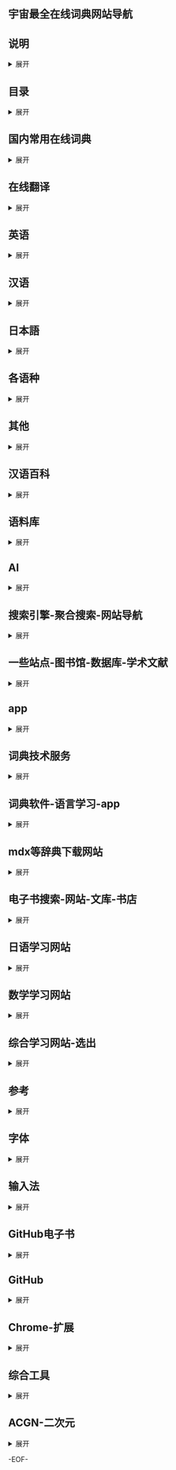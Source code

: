 ## 宇宙最全在线词典网站导航

## 说明
<details>
<summary>展开</summary>

- [原作者](http://mp.weixin.qq.com/s/b5RqP64xBr8Wcgd-Rg1Wfg)
- 试试页面内 Ctrl + F 关键字。为节省篇幅，就不评介各个站点了，可以点击进去查看。一些站点集成了多部乃至多语种词典，尽量注明典型词典
- 各站点内容良莠不齐，有的有对应纸版，且有权威机构背书，有的则是拼凑之作；有的虽然数据是正版授权，但是排版却暴殄天物，请大家批判性地参考
- [Use Google as a Dictionary](https://www.google.com/search?q=define%3Atest)
- 站点情况以google搜索为基准
- 可适当将内含的"聚合搜索"、"网站导航"、"参考"等搭配用 , 直接或间接连上所需网站
- 除了在线词典 , 学习类也含括在内 , 可当成"导航的导航"
- 感谢这些站点为我们提供查询服务，感谢大家的分享、补充

</details>

## 目录
<details>
<summary>展开</summary>

- [国内常用在线词典](#国内常用在线词典)
- [在线翻译](#在线翻译)
- [英语](#英语)
- [常用英语词典](#常用英语词典)
- [母语型英语词典](#母语型英语词典)
- [学习型英语词典](#学习型英语词典)
- [其他英语类词典](#其他英语类)
- [英语写作-课程学习](#英语写作-课程学习)
- [汉语](#汉语)
- [汉语同义词-反义词-近义词-相关词](#同义词)
- [日本語](#日本語)
- [Deutsch](#deutsch)
- [Français](#français)
- [Русский](#Русский)
- [한국어](#한국어)
- [Italiano](#italiano)
- [Español](#español)
- [Português](#português)
- [梵语](#梵语)
- [其他](#其他)
- [汉语百科](#汉语百科)
- [语料库](#语料库)
- [AI](#AI)
- [搜索引擎-聚合搜索-网站导航](#搜索引擎-聚合搜索-网站导航)
- [一些站点-图书馆-数据库-学术文献](#一些站点-图书馆-数据库-学术文献)
- [app](#app)
- [词典技术服务](#词典技术服务)
- [词典软件-语言学习-app](#词典软件-语言学习-app)
- [mdx等辞典下载网站](#mdx等辞典下载网站)
- [电子书搜索-网站-文库-书店](#电子书搜索-网站-文库-书店)
- [日语学习网站](#日语学习网站)
- [数学学习网站](#数学学习网站)
- [综合学习网站-选出](#综合学习网站-选出)
- [参考](#参考)
- [字体](#字体)
- [输入法](#输入法)
- [GitHub电子书](#GitHub电子书)
- [GitHub](#GitHub)
- [Chrome-扩展](#Chrome-扩展)
- [综合工具](#综合工具)
- [ACGN-二次元](#ACGN-二次元)

</details>

## 国内常用在线词典
<details>
<summary>展开</summary>

- [有道词典](http://youdao.com/w/eng/welcome/)
    - [柯林斯英汉双解大词典::译文质量一般](http://cidian.youdao.com/5.0/help/deskdict5beta/features/16.html)
    - [现代汉语规范词典（第 2 版）（仅客户端可用）](http://cidian.youdao.com/)
    - [新汉英大辞典::吴光华汉英词典节版](http://dict.youdao.com/w/汗牛充栋/)
    - [牛津高阶英汉双解词典（第 7 版）（仅客户端可用）](http://cidian.youdao.com/)
    - [新牛津英汉双解大词典（第 2 版）（VIP 特权）](http://cidian.youdao.com/)
    - [韦氏大学英语词典（VIP 特权，数据旧(2003?)）](https://weibo.com/1699451730/FBrj6ddjj)
    - [新世纪日汉双解大词典（仅客户端可用）](http://cidian.youdao.com/)
    - [☞ [2018-04-30] 有道词典收录的牛津、韦氏词典来头如何？ ](https://mp.weixin.qq.com/s/XbyTBwZfG_60Y9jH6Df3FA)
    - [朗文当代高级英语辞典（英英·英汉双解）（第 5 版）（❗已下线）](http://cidian.youdao.com/)
    - [李华驹::21 世纪大英汉词典 2018-09-06 ❗已下线](https://mp.weixin.qq.com/s/60kU_X3GWX4aQp6N09eoiQ)
    - [汉语大词典出版社::现代汉语大词典 ❗已下线](http://dict.youdao.com/w/爱屋及乌/)
- [金山词霸](http://www.iciba.com/welcome)
    - [外研社::柯林斯 COBUILD 高阶英汉双解学习词典（**2011** 年版）](http://cp.iciba.com/collins/)
    - [朗文当代高级英语辞典（英英·英汉双解）（第 6 版）（移动端 VIP 特权）](http://cp.iciba.com/)
    - [牛津高阶英汉双解词典（第 **7** 版）（仅客户端可用，非最新第 9 版）](http://www.iciba.com/welcome)
- [必应词典](http://cn.bing.com/dict/search?q=welcome)
    - [牛津高阶英汉双解词典（第 **8** 版）（权威英汉双解 Advanced E-C 就是）](http://cn.bing.com/dict/search?q=welcome)
- [沪江小D](http://dict.hjenglish.com/)
    - [柯林斯·外研社新世纪英汉大词典::无义项提示词，排版糟糕](https://www.hjdict.com/w/welcome)
    - [外教社·柯林斯汉英大词典::纸版未出](https://www.hjdict.com/w/好)
    - [外教社·现代日汉双解词典](https://dict.hjenglish.com/jp/jc/誼)
    - [当代日汉汉日大辞典::暂 app 可用汉日部分](#)
- [海词词典](http://dict.cn/welcome)
    - [权威付费 app 多](http://cidian.dict.cn/center.html)
- [剑桥高阶英汉双解词典::**唯一**由官方提供的在线版高阶英汉双解词典](https://dictionary.cambridge.org/dictionary/english-chinese-simplified/welcome)
- [Dr.eye 译典通](https://www.dreye.com.cn/dict_new/dict.php?w=test)
- [Yahoo 香港字典](http://hk.dictionary.search.yahoo.com/search?p=Yahoo)
    - [牛津·外研社英汉汉英词典（Oxford Chinese Dictionary）的英汉部分](https://hk.dictionary.search.yahoo.com/search?p=welcome)
- [术语在线©全国科学技术名词审定委员会](http://www.termonline.cn/)
- [知网词典](http://cidian.cnki.net/)
- [CNKI 翻译助手](http://dict.cnki.net/)
- [优词词典](http://www.youdict.com/)
- [维基词典](https://zh.m.wiktionary.org/wiki/)
- [人人词典 - 跟人人影视字幕组一起学英语](https://www.91dict.com/)
- [汉典](http://www.zdic.net/)
- [国学大师](http://www.guoxuedashi.com/)
- [萌典](https://www.moedict.tw/)
- [YouGlish::Use YouTube to improve your English pronunciation](https://youglish.com/)

</details>

## 在线翻译
<details>
<summary>展开</summary>

**注**：输入单个英语词汇，以下站点也可以当在线词典使用。
- [Google Translate](https://translate.google.com/)
- [百度翻译::金山词霸::柯林斯、牛津高阶](http://fanyi.baidu.com/#en/zh/welcome)
- [搜狗翻译](http://fanyi.sogou.com/)
    - [新牛津英汉双解大词典（第 2 版）](https://fanyi.sogou.com/#en/zh-CHS/welcome)
    - [新世纪汉英大词典（第二版）](https://fanyi.sogou.com/?keyword=%E8%B0%A2%E8%B0%A2&transfrom=zh-CHS&transto=en)
- [腾讯翻译君::牛津·外研社英汉汉英词典](http://fanyi.qq.com/)
- [Bing Microsoft Translator](https://www.bing.com/translator)
- [有道翻译](http://fanyi.youdao.com/)
- [Yandex.Translate](https://translate.yandex.com/)
- [AliTranslate](https://tools.alibaba.com/translate/)
- [Translate by Babylon - Free Online Translation](http://translation.babylon-software.com/)
- [爱词霸在线翻译](http://fy.iciba.com/)
- [XYZ翻译网](http://www.xyzdict.com/)

</details>

## 英语
<details>
<summary>展开</summary>

## 常用英语词典
<details>
<summary>展开</summary>

**注**：英语词典分母语型词典和学习型词典，部分站点兼有两种词典，以下分类并不严格。
- [☞ [2017-01-30] 英语学习型词典 vs 母语型词典 ](https://dictionaryphile.github.io/blog/2017/01/30/)
- [☞ [2017-05-08] 我眼中的十二大英英母语型词典 ](https://dictionaryphile.github.io/blog/2017/05/08/)
- [☞ [2017-11-03] 英语学习型词典与武林门派的对应关系 ](https://dictionaryphile.github.io/blog/2017/11/03/)

</details>

### 母语型英语词典
<details>
<summary>展开</summary>

- [付费:OED:Oxford English Dictionary - the definitive record of the English language 牛津英语大词典](http://www.oed.com/)
- [Oxford Dictionaries](https://en.oxforddictionaries.com/)
- [ODE::Oxford Dictionary of English 新牛津英语词典](https://en.oxforddictionaries.com/definition/welcome)
- [NOAD::New Oxford American Dictionary](https://en.oxforddictionaries.com/definition/us/welcome)
- [Merriam-Webster SINCE 1828](https://www.merriam-webster.com/)
- [MWCD::Merriam-Webster’s Collegiate Dictionary 韦氏大学英语词典](https://www.merriam-webster.com/dictionary/welcome)
- [MWALED::Merriam-Webster Advanced Learner’s English Dictionary 韦氏高阶英语词典](http://www.learnersdictionary.com/)
- [Merriam-Webster Visual Dictionary Online](http://visual.merriam-webster.com/)
- [付费:MWU:Merriam-Webster Unabridged Dictionary](http://unabridged.merriam-webster.com/)
- [Wikipedia - The Free Encyclopedia](https://www.wikipedia.org/)
- [Wiktionary - The Free Dictionary](https://www.wiktionary.org/)
- [Dictionary.com](http://www.dictionary.com/)
- [RHUD::Random House Webster’s Unabridged Dictionary](http://www.dictionary.com/browse/welcome)
- [Thesaurus.com](http://www.thesaurus.com/)
- [Collins Dictionaries](https://www.collinsdictionary.com/)
- [CCALD::Collins COBUILD Advanced Learner’s Dictionary](https://www.collinsdictionary.com/dictionary/english/welcome)
- [CED::Collins English Dictionary](https://www.collinsdictionary.com/dictionary/english/welcome)
- [Collins English Thesaurus](https://www.collinsdictionary.com/dictionary/english-thesaurus/welcome)
- [Collins Chinese Dictionary](https://www.collinsdictionary.com/dictionary/english-chinese/welcome)
- [AHD::The American Heritage Dictionary of the English Language](https://www.ahdictionary.com/)
- [YourDictionary](http://www.yourdictionary.com/)
- [AHD5::The American Heritage Dictionary of the English Language](http://americanheritage.yourdictionary.com/)
- [WNWCD5::Webster’s New World College Dictionary 韦氏新世界大学词典](http://websters.yourdictionary.com/)
- [Urban Dictionary](http://www.urbandictionary.com/)
- [TFD::TheFreeDictionary](http://www.thefreedictionary.com/)
- [Random House Kernerman Webster’s College Dictionary](https://www.thefreedictionary.com/welcome)
- [Vocabulary.com](http://www.vocabulary.com/)
- [GDoS::Green's Dictionary of Slang](https://greensdictofslang.com/)
- [付费:WBE/WBD:World Book Encyclopedia / Dictionary](http://worldbookonline.com/)
- [付费:Macquarie Dictionary](https://www.macquariedictionary.com.au/)
- [付费:Encyclopædia Britannica](https://www.britannica.com/)
- [付费:Oxford Reference](http://www.oxfordreference.com/)
- [付费:Oxford Classical Dictionary](http://classics.oxfordre.com/)
- [付费:Credo Reference](http://search.credoreference.com/)
- [付费:Go Grolier](http://go.grolier.com/)
- [付费:Oxford Dictionary of National Biography](http://www.oxforddnb.com/)
- [OneLook Dictionary Search](https://www.onelook.com/)
- [The Online Slang Dictionary](http://onlineslangdictionary.com/)

</details>

### 学习型英语词典
<details>
<summary>展开</summary>

- [Oxford Learner's Dictionaries](http://www.oxfordlearnersdictionaries.com/)
- [OALD::Oxford Advanced Learner’s Dictionary 牛津高阶英语词典](https://www.oxfordlearnersdictionaries.com/definition/english/welcome_1)
- [OAAD::Oxford Advanced American Dictionary](https://www.oxfordlearnersdictionaries.com/us/definition/english/welcome_1)
- [付费::OLDAE::Oxford Learner’s Dictionary of Academic English](http://www.oxfordlearnersdictionaries.com/definition/academic/)
- [付费::Oxford Collocations Dictionary](http://www.oxfordlearnersdictionaries.com/definition/collocations/)
- [付费::PEU::Practical English Usage](http://www.oxfordlearnersdictionaries.com/grammar/practical-english-usage/)
- [付费::Das Oxford Schulwörterbuch](http://www.oxfordlearnersdictionaries.com/translate/schulwoerterbuch/)
- [MWALED::Merriam-Webster Advanced Learner’s English Dictionary 韦氏高阶英语词典](http://www.learnersdictionary.com/)
- [LDOCE6::Longman Dictionary of Contemporary English 朗文当代高级英语辞典](https://www.ldoceonline.com/dictionary/welcome)
- [可试用::Longman Dictionaries Online U.S.A.::LDAE5, LAAD3](http://longmandictionariesusa.com/)
- [可试用::Longman Global::LDOCE6, LCDT](http://global.longmandictionaries.com/)
- [CCALD::Collins COBUILD Advanced Learner’s Dictionary 柯林斯 COBUILD 高阶英语词典](https://www.collinsdictionary.com/dictionary/english/welcome)
- [CALD::Cambridge Advanced Learner’s Dictionary 剑桥高阶英语词典](http://dictionary.cambridge.org/)
- [MED::Macmillan English Dictionary for Advanced Learners 麦克米伦高阶英语词典](http://www.macmillandictionary.com/)
- [Heinle's Newbury House Dictionary of American English](http://nhd.heinle.com/home.aspx)

</details>

## 其他英语类
<details>
<summary>展开</summary>

- [BabelNet](http://babelnet.org/)
- [Historical Thesaurus of English](http://historicalthesaurus.arts.gla.ac.uk/)
- [Chambers 21st Century Dictionary](http://chambers.co.uk/search/?query=welcome&title=21st)
- [Australian National Dictionary](http://australiannationaldictionary.com.au/)
- [Infoplease](https://www.infoplease.com/)
- [Random House Unabridged Dictionary, Copyright © 1997](https://www.infoplease.com/dictionary/welcome)
- [CC-CEDICT](https://www.mdbg.net/chindict/chindict.php)
- [Wordnik](https://www.wordnik.com/)
- [Lingvo Live](https://www.lingvolive.com/)
- [Lingea dictionaries](https://www.dict.com/)
- [Online Etymology Dictionary](http://www.etymonline.com/)
- [Reverso](http://dictionary.reverso.net/)
- [Glosbe](https://glosbe.com/)
- [Linguee](https://www.linguee.com/)
- [Linggle](http://linggle.com/)
- [LEXILOGOS](http://www.lexilogos.com/)
- [bab.la Online dictionary for 28 languages](https://bab.la)
- [WordNet](https://wordnet.princeton.edu/)
- [WordReference](http://www.wordreference.com/definition/)
- [WordReference Random House Learner's Dictionary of American English](http://www.wordreference.com/definition/welcome)
- [Collins Concise English Dictionary](http://www.wordreference.com/definition/welcome)
- [LINE Dict](http://www.linedict.com/)
- [BusinessDictionary](http://www.businessdictionary.com/)
- [A Dictionary of the English Language - Samuel Johnson - 1755](http://johnsonsdictionaryonline.com/)
- [Legal Dictionary | Law.com](https://dictionary.law.com/)
- [Fandom/Wikia/WikiCities](https://www.fandom.com/)
- [Financial Dictionary | Investopedia](https://www.investopedia.com/dictionary/)
- [The OEDILF, our online limerictionary!](https://www.oedilf.com/db/Lim.php)
- [1913 Webster's Online Dictionary](http://www.webster-dictionary.org/)
- [The Century Dictionary](http://www.global-language.com/CENTURY/)
- [Techopedia – IT Dictionary for Computer Terms and Tech Definitions](https://www.techopedia.com/dictionary)
- [FOLDOC - Computing Dictionary](http://foldoc.org/)
- [Hackterms: A crowd-sourced developer dictionary](https://www.hackterms.com/)
- [ozdic.com](http://ozdic.com/)
- [Online Collocation Dictionary](http://www.freecollocation.com/)
- [Power Thesaurus](https://www.powerthesaurus.org/)
- [English picture dictionary](http://www.online-languages.info/english/picture-dictionary.php)
- [Tamilcube.com](http://tamilcube.com/)
- [Rhyming Dictionary](https://rhymer.com/)
- [Answers.com](http://www.answers.com/)
- [Digital Dictionary of Buddhism 電子佛教辭典](http://www.buddhism-dict.net/ddb/)
- [The CMU Pronouncing Dictionary](http://www.speech.cs.cmu.edu/cgi-bin/cmudict)
- [Ludwig·Find the perfect English sentence to express each one of your ideas and write like a pro](https://ludwig.guru/)
- [Correct English](http://www.antimoon.com/ce/)
- [howjsay.com:A Dictionary of English Pronunciation](http://howjsay.com/)
- [inogolo:Pronunciation Guide to the Names of People, Places, and Stuff](https://inogolo.com/)
- [VOA Pronunciation Guide](http://pronounce.voanews.com/browse-all.php)
- [PlayPhrase.me](https://www.playphrase.me/)
- [Visual Dictionary](http://www.ikonet.com/en/visualdictionary/)
- [Visual Dictionary](https://infovisual.info/en)
- [Visual Genome](https://visualgenome.org/)
- [UNTERM - The United Nations Terminology Database](https://unterm.un.org/)
- [EuroTermBank Terminology Search](http://www.eurotermbank.com/)
- [TERMIUM Plus®](http://www.btb.termiumplus.gc.ca/tpv2alpha/alpha-eng.html)
- [Wordcraft Dictionary](http://wordcraft.infopop.cc/)
- http://www.mnemonicdictionary.com/
- [Learn These Words First](http://learnthesewordsfirst.com/)
- [Computer Desktop Encyclopedia: The Computer Language Company](http://www.computerlanguage.com/)
- [online converter of English text to IPA phonetic transcription](https://tophonetics.com/)
- [林語堂《當代漢英詞典》電子版- Lin Yutang's Chinese-English Dictionary](http://humanum.arts.cuhk.edu.hk/Lexis/Lindict/)
- [FORVO](https://forvo.com/)
- [雙語詞彙資料庫](http://terms.naer.edu.tw/)
- [译术网](http://www.all-terms.com/)
- [一本词典](http://onedict.com/)
- [欧路词典在线版](https://dict.eudic.net/)
- [Dr.eye 譯典通](https://yun.dreye.com/dict_new/dict.php)
- [顏氏美語網路辭典](http://www.onlinedict.com/)
- [斧子词典 - 合作伙伴:冰冰字幕组::21世纪大英汉词典、牛津高阶英汉双解词典](https://www.axdict.com/)
- [遠流字典通／線上資料庫](http://wisdom.hchs.kh.edu.tw/YLDict/)
- [欧华词典 - 西班牙语、意大利语、德语、法语、英语在线词典及翻译](http://www.ohdict.com/)
- [Mandarin-English Dictionary & Thesaurus](https://www.yellowbridge.com/chinese/dictionary.php)
- [Chinese Pod](https://chinesepod.com/tools/glossary/entry/brexit)
- [EasyBib](http://www.easybib.com/cite/results?source=website&query=test)
- [Big Huge Thesaurus](https://words.bighugelabs.com/)
- [ShowMeWord.com](http://showmeword.com/)
- [音标反查](http://forum.putclub.com/soundict/)
- [英孚在线翻译](http://center.ef.com.cn/dict/)
- [汉程翻译](http://tran.httpcn.com/)
- [Unihan Database Lookup](http://www.unicode.org/charts/unihan.html)
- [Interglot](http://www.interglot.com/dictionary)
- [句酷](http://www.jukuu.com/)
- [查查在线词典](http://www.ichacha.net/)
- [词都](http://www.dictall.com/)
- [词博词典](http://www.cibo.cn/)
- [词林在线词典](http://www.cilin.org/)
- [中国译典](http://www.tdict.com/)
- [SCIdict 学术词典](http://www.scidict.org/)
- [风の词典](http://dict.fengzx.com/)
- [效率集词典](http://www.xiaolvji.com/cidian)
- [北大法律英文网](http://lawinfochina.com/)
- [万千英语族优秀在线英语词典](http://www.iselong.com/online/Dictionary.htm)
- [英语词汇网](http://www.yywords.com/)
- [词典网](http://www.cidianwang.com/)
- [政府部門常用辭彙](http://www.csb.gov.hk/hkgcsb/glossary/glossary_tc.php)
- https://www.translated.net/en/translation-api
- [Visual Thesaurus](https://www.visualthesaurus.com/)
- [Visuwords](https://visuwords.com/electroscope)
- [Tradukka](http://tradukka.com/)
- [911 查询](https://danci.911cha.com/)
- [医脉通:医药学大词典](http://meddic.medlive.cn/)
- [丁香园生物医药词典](http://dict.biomart.cn/)
- [生物医药大词典](http://dict.bioon.com/)
- [MyDict 迈迪网](https://www.mydict.uk/)
- [爱思英语学习网 24EN 词典](http://dict.24en.com/)
- [速译通词典](http://www.fastdict.net/)
- [英汉、汉英民航词典](http://www.minhangcidian.com/)
- [天文学名词 - lamost](http://www.lamost.org/astrodict/index.php)
- [葡萄酒词典](https://www.decanterchina.com/zh/%E8%91%A1%E8%90%84%E9%85%92%E5%AD%A6%E4%B9%A0/%E8%91%A1%E8%90%84%E9%85%92%E8%AF%8D%E5%85%B8/)
- [小马词典Xiaoma Cidian based on CC-CEDICT](http://www.xiaoma.info/)
- [英汉电子工程辞典](http://archive.eet-china.com/www.eet-china.com/EGLOSSARY/GLOSSARY_QUEST.HTM)
- [郑州大学在线英汉-汉英科技大词典](http://www3.zzu.edu.cn/zzjdict/)
- [Yahoo奇摩字典](https://tw.dictionary.yahoo.com/)
- [朗朗中文 - 全民大词典](http://www.yes-chinese.com/v2010/dict_ce/search.do)
- [在线英语词典(中英、英英、英汉)](https://tools.enfamily.cn/dict.htm)
- [印刷词典](http://www.cgan.net/cidian/)
- http://www.cgan.net/book/books/print/cn-en_dict/indexcidian/vic_body/vic_a7.htm
- [Encycolorpedia](http://encycolorpedia.cn/)
- [Stanford Encyclopedia of Philosophy](https://plato.stanford.edu/)
- [Parts-of-speech.Info](http://parts-of-speech.info/)
- [wordinfo.info](http://wordinfo.info/)
- [CineDico is a multi-lingual lexicon on the theme of cinematographic and audiovisual techniques.](https://www.lecinedico.com/)
- [英文人名翻译词典](http://www.bimuyu.com/name-translator/)
- [财经词典-财经英语-高顿网校](http://cidian.gaodun.com/)
- [Acronym Finder](https://www.acronymfinder.com/)
- [元照英美法詞典 (法律字典)](http://lawyer.get.com.tw/Dic/)
- [化工词典-内容最全面的在线化工词典](http://www.chemyq.com/xz.htm)
- [服装英语词典](http://www.fzengine.com/dict/dictionary.aspx)
- [纺织英语辞典](http://www.texindex.com.cn/dictionary/)
- [大耳朵词典](http://dict.bigear.cn/)
- [词根词缀记忆字典](http://www.dicts.cn/)
- [《钟表插图专业辞典》（The Illustrated Professional Dictionary of Horology）](http://www.fhs.hk/zhs/dictionary.html)
- [碳术语辞典](http://carbon.imr.ac.cn/carbonglossary/index.htm)
- [英汉电子工程辞典](http://archive.eet-china.com/www.eet-china.com/EGLOSSARY/GLOSSARY_QUEST.HTM)
- [Pin Pin Chinese-English Dictionary](http://dictionary.pinpinchinese.com/)
- [sentencedict.com](http://sentencedict.com/)
- [词汇大全](http://dict.youdao.com/map/)
- [pyDict - 英漢、漢英兩用字典](http://mirror.sars.tw/FreeBSD_Chinese_HOWTO/pydict.html)

</details>

### 英语写作-课程学习
<details>
<summary>展开</summary>

- [BBC Learning English](http://www.bbc.co.uk/learningenglish/)
- [Associated Press Stylebook](https://www.apstylebook.com/)
- [Purdue Online Writing Lab (OWL)](https://owl.english.purdue.edu/owl/)
- [grammarly](https://www.grammarly.com/)
- [TED:Ideas worth spreading](https://www.ted.com/)
- [Coursera](https://www.coursera.org/)
- [iversity](https://iversity.org/en/courses)
- [openculture](http://www.openculture.com/freeonlinecourses)
- [futurelearn](https://www.futurelearn.com/courses)
- [OnlineCourses.com](http://www.onlinecourses.com/)
- [Open Yale Courses](https://oyc.yale.edu/)
- [edX](https://www.edx.org/)
- [The Great Courses](https://www.thegreatcourses.com/)
- [ENGLISH NUMBERS](https://english-number.com/)

</details>

</details>

## 汉语
<details>
<summary>展开</summary>

### 官方或权威机构
<details>
<summary>展开</summary>

- [中国大百科全书 第三版 · 网络版](https://poe.zgbk.com/)
- [中国大百科全书数据库](http://h.bkzx.cn/)
- [教育部電子辭典](http://www.spps.tp.edu.tw/dict.htm)
- [教育部重編國語辭典修訂本](http://dict.revised.moe.edu.tw/cbdic/)
- [教育部國語辭典簡編本::包括释义均有真人朗读](http://dict.concised.moe.edu.tw/jbdic/)
- [付费::辞源（第三版）](http://ciyuan.cp.com.cn/)
- [付费::大辞海](http://www.dacihai.com.cn/)
- [付费::辞海](http://gongjushu.cishu.com.cn/)
- [付费::历版《辞海》数据库](http://chlb.cishu.com.cn/)
- [100年汉语新词新语大辞典](http://xcxy.cishu.com.cn/)
- [北师大 - 汉字全息资源应用系统](http://qxk.bnu.edu.cn/gjqxknew/jump/index)
- [新词语研究资源库](http://ling.cuc.edu.cn/newword/)
- [中华语文知识库](http://www.zhonghuayuwen.org/)
- [中華語文知識庫](http://chinese-linguipedia.org/)
- [中華語文大辭典](http://chinese-linguipedia.org/search_inner.html)
- [搜文解字](http://words.sinica.edu.tw/)
- [漢語大字典裡面收錄的 3 千多個常用字](http://words.sinica.edu.tw/sou/sou.html)
- [漢語多功能字庫 Multi-function Chinese Character Database](http://humanum.arts.cuhk.edu.hk/Lexis/lexi-mf/)
- [小學堂](http://xiaoxue.iis.sinica.edu.tw/)
- [Index 引得市](http://www.mebag.com/index/)
- [北大 CCL 现代汉语语义词典:仅对注册的北大校园网用户开放](http://ccl.pku.edu.cn/ccl_sem_dict/)
- [中文大辭典](http://ap6.pccu.edu.tw/Dictionary/)
- [遠流:: 活用中文大辭典](https://lib.ctcn.edu.tw/chtdict/edit.aspx)
- [东方语言学](http://www.eastling.org/)

</details>

### 同义词
<details>
<summary>展开</summary>

- [哈工大社会计算与信息检索研究中心 同义词词林(扩展版)](https://www.ltp-cloud.com/download/)
- [東東同義詞詞典 Chinese Thesaurus](http://www.kwuntung.net/synonym/)
- [同义词库 ABC Thesaurus](http://chinese.abcthesaurus.com/)
- [词林近义词词典](http://www.cilin.org/jyc/)
- [中文近义词工具包 on GitHub](https://github.com/huyingxi/Synonyms)
- [中文詞彙網路| Chinese Wordnet - LOPE @ NTU](http://lope.linguistics.ntu.edu.tw/cwn/)
- [**需单位订阅**::商务印书馆·精品工具书数据库：据意查词](http://www.icidian.com.cn/cpnet/)
- [汉典:相关词语](http://www.zdic.net/z/17/js/597D.htm)
- [新派查询网 - 近义词大全](http://jinyici.xpcha.com/)
- [在线近义词查询](http://jyc.5156edu.com/)
- [**付费**《中国分类主题词表》 Web 版](http://clc.nlc.cn/ztfzfbweb.jsp)
- [**付费** CNKI中国工具书网络出版总库](http://gongjushu.cnki.net/refbook/book.aspx)
- [搜霸近义词大全](http://www.soba8.com/jinyici/)

</details>

### 其他汉语类站点
<details>
<summary>展开</summary>

- [說文解字 ShuoWen.ORG](http://www.shuowen.org/)
- [字海网，叶典网](http://yedict.com/)
- [千篇国学](https://www.qianp.com/)
- [国学网](http://www.guoxue.com/)
- [搜韵网](https://sou-yun.com/)
- [漢語大詞典](https://sou-yun.com/Query.aspx?type=word&id=12331)
- [韻典網](http://ytenx.org/)
- [說文解字綜合檢索 蔣門馬整理](http://www.homeinmists.com/shuowen/)
- [臺灣閩南語常用詞辭典](http://twblg.dict.edu.tw/holodict_new/index.html)
- [异体字字典](http://dict.variants.moe.edu.tw)
- [漢字古今中外讀音查詢 | 语言维基](https://langwiki.org/tools/dict/)
- [古今文字集成](http://ccamc.co/)
- [品诗文网](https://m.pinshiwen.com/)
- [古诗文网](http://www.gushiwen.org/)
- [千千秀字](http://www.qqxiuzi.cn/)
- [TLS - Thesaurus Linguae Sericae 漢學文典](http://tls.uni-hd.de/home_en.lasso)
- [康熙字典網上版](http://www.kangxizidian.com/)
- [中华博物网工具书](http://www.gg-art.com/article/tools.php)
- [快快查字典](http://zidian.yy.com/)
- [百度汉语](http://hanyu.baidu.com/)
- [百度词典](https://dict.baidu.com/)
- [開放詞典](http://kaifangcidian.com/)
- [一把刀实用查询](https://18dao.cn/)
- [中教网  -  网络字典](http://zidian.teachercn.com/)
- [中国汉语言文学网](http://www.hanwenxue.com/chengyu/)
- [新派查询网汉语词典](http://cidian.xpcha.com/)
- [汉文学网](https://www.hwxnet.com/)
- [易笔字](http://www.yibizi.com/)
- [汉辞网 - 汉语大辞典](http://www.hydcd.com/cidian/)
- [家长帮词典](http://cidian.eduu.com/)
- [粤语词典](http://www.yueyv.cn/dacidian/)
- [中国百科网](http://www.chinabaike.com/)
- [字典 TONG](http://zidiantong.com/)
- [汉文 360](http://hanwen360.com/)
- [给力汉语词典](http://www.dacidian.net/)
- [中国汉语字典](http://zi.artx.cn/)
- [IT 学习网在线成语词典](http://chengyu.t086.com/)
- [造句网](http://zaojv.com/)
- [在线《佛学大辞典》查询](http://foxue.supfree.net/)
- [象形字典](http://www.vividict.com/)
- [语音字典(VoiceDic)](http://www.voicedic.com/)
- [无忧无虑中学语文网](http://www.5156edu.com/)
- [在线汉语词典](http://xh.5156edu.com/)
- [书法字典](http://www.shufazidian.com/)
- [吴音小字典](http://wu-chinese.com/minidict/)
- [中华古籍资源库 - 国家图书馆](http://mylib.nlc.cn/web/guest/shanbenjiaojuan)
- [文言文在线词典](http://gw.eywedu.com/)
- [网上字典大全](http://www.zd9999.com/)
- [中国作协会员辞典](http://www.chinawriter.com.cn/hycd/)
- [注音字典](https://bopomofo.com.tw/)
- [快学网字典](http://zidian.kxue.com/)
- [句子迷](https://www.juzimi.com/)
- [小鸡词典 (网络流行语)](https://jikipedia.com/)

</details>

</details>

## 日本語
<details>
<summary>展开</summary>

- [翻訳と辞書 Index](http://www.kotoba.ne.jp/)
- [goo辞書](http://dictionary.goo.ne.jp/)
    - [プログレッシブ英和中辞典 第5版](https://dictionary.goo.ne.jp/en/)
    - [プログレッシブ和英中辞典 第4版](https://dictionary.goo.ne.jp/en/)
    - [『デジタル大辞泉』](https://dictionary.goo.ne.jp/jn/)
    - [『小学館ランダムハウス英和大辞典』（第２版）無料！❗已下线](https://dictionary.goo.ne.jp/ej/)
    - [『デイリーコンサイス中日辞典（第2版）』❗已下线](https://dictionary.goo.ne.jp/cj/)
    - [『デイリーコンサイス日中辞典』❗已下线](https://dictionary.goo.ne.jp/jc/)
- [コトバンク](https://kotobank.jp/langdictionary/)
- [三省堂 Web Dictionary](https://www.sanseido.biz/)
- [研究社 Online Dictionary ](http://kod.kenkyusha.co.jp/service/faq/faq10.jsp)
- [BIGLOBE辞書](https://search.biglobe.ne.jp/dic/)
- [Weblio辞書](https://www.weblio.jp/)
    - [Weblio日中中日辞典](https://cjjc.weblio.jp/)
    - [研究社 新英和中辞典](https://ejje.weblio.jp/cat/dictionary/kenej)
    - [研究社 新和英中辞典](https://ejje.weblio.jp/cat/dictionary/kenje)
    - [Eゲイト英和辞典::外研社英汉多功能词典 2008 版 蓝本](https://ejje.weblio.jp/cat/dictionary/egtej)
    - [類語辞典・シソーラス・対義語](https://thesaurus.weblio.jp/)
    - [Weblio古語辞典](https://kobun.weblio.jp/)
- [斎藤和英大辞典](https://ejje.weblio.jp/cat/dictionary/stwdj)
- [infoseek](http://dictionary.infoseek.ne.jp/)
    - [大辞林 第三版](http://dictionary.infoseek.ne.jp/dictionary/daijirin/)
    - [デジタル大辞泉](http://dictionary.infoseek.ne.jp/dictionary/daijisen/)
    - [プログレッシブ英和中辞典(第４版)](http://dictionary.infoseek.ne.jp/dictionary/pej4/)
    - [プログレッシブ和英中辞典(第３版)](http://dictionary.infoseek.ne.jp/dictionary/pje3/)
    - [世界大百科事典 第２版](http://dictionary.infoseek.ne.jp/dictionary/sekaidaihyakka/)
    - [日本大百科全書(ニッポニカ)](http://dictionary.infoseek.ne.jp/dictionary/nipponica/)
- [JapanKnowledge::日本大百科全書](http://japanknowledge.com/)
    - [『角川古語大辞典』（全5巻）](http://japanknowledge.com/contents/kadokawakogo/index.html)
- [広辞苑無料検索](https://sakura-paris.org/dict/)
- [BitEx中国語学習](https://bitex-cn.com/)
- [Jisho](https://jisho.org/)
- [Longman English–Japanese Dictionary](https://www.ldoceonline.com/dictionary/english-japanese/welcome)
- [エキサイト翻訳](https://www.excite.co.jp/world/)
- [中日辞書 北辞郎](http://www.ctrans.org/)
- [「英辞郎 on the WEB 」](https://eow.alc.co.jp/)
- [研究社 - ルミナス[Luminous]英和・和英辞典](http://www.kenkyusha.co.jp/modules/08_luminous/index.php?content_id=1)
- [漢字辞典](http://kanjitisiki.com/)
- http://www.kanjipedia.jp/
- [English-Japanese Dictionary - 英日/日英/英語辞典 - 天火字典](https://cdict.info/ejdict.php)
- [沪江小D - 日语词典](https://dict.hjenglish.com/jp/)
- [souka 日语在线词典](https://soukaapp.com/dict/)
- [OJAD日语声调词典](http://www.gavo.t.u-tokyo.ac.jp/ojad/)
- [中国語方言のページ](http://gattin.world.coocan.jp/)
- [漢字の写真字典 Photo dictionary of rare Chinese characters](http://gattin.world.coocan.jp/kanji/kaindex.htm)
- [漢字辞典](http://www.kanjijiten.net/)
- [日本語教育用アクセント辞典](http://accent.u-biq.org/nihon.html)
- [DA 日语词典](http://dict.asia/)
- [词林日语词典](http://www.cilin.org/jp/)
- [ChineseWriter](http://www.kodensha.jp/soft/cw/)
- [漢字辞典](http://kanji.jitenon.jp/)
- [漢字と古典の総合サイト、字源 - jigen.net](http://jigen.net/)
- [ピクシブ百科事典](https://dic.pixiv.net/)
- [日本の伝統文化・芸能事典](http://iroha-japan.net/)
- http://dic.nicovideo.jp/
- [辞書辞典無料検索JLogos](http://www.jlogos.com/)
- [和独辞典](https://www.wadoku.de/)
- [Yakuru和露・露和オンライン辞書](https://yakuru.net/)
- [日语词频](http://nlt.tsukuba.lagoinst.info/search/)
- [WWWJDIC日语词典 WWWJDIC: Online Japanese Dictionary Service](http://www.edrdg.org/cgi-bin/wwwjdic/wwwjdic)
- [略字Wiki](https://seesaawiki.jp/ryakuji/)
- [MOJi辞書: 日语实用词典](https://briefo.tech/)
- [かくなび](https://kaku-navi.com/)
- [文字拡大](https://moji.tekkai.com/)
- [読み方は？](https://yomikatawa.com/)
- [OJAD 声调](http://www.gavo.t.u-tokyo.ac.jp/ojad/)
- [四字熟語](http://www.kotoba-library.com/)
- [平明四字熟語辞典](http://yojijyukugo.com/)
- [複合動詞レキシコン](https://db4.ninjal.ac.jp/vvlexicon/)
- [基本動詞ハンドブック　](http://verbhandbook.ninjal.ac.jp/)
- [语源由来辞典](http://gogen-allguide.com/)
- [日本語俗語辞書](http://zokugo-dict.com/)
- [故事ことわざ辞典](http://kotowaza-allguide.com/)
- [日本語表現インフォ](https://hyogen.info/)
- [違いがわかる事典](https://chigai-allguide.com/)
- [連想類語辞典](https://renso-ruigo.com/)
- [当字語典](http://f-makuramoto.com/43-syakaika/yomikaki.html)
- [通信用語の基礎知識](https://www.wdic.org/)
- [漢字データベースプロジェクト](http://kanji-database.sourceforge.net/index.html)
- [ことわざの参考書](http://tantaka.com/kotowaza/)
- [日本語辞典・漢字字典・ことわざ辞典・四字熟語辞典](http://www.nihonjiten.com/)
- [FreshEyePedia](http://wkp.fresheye.com/)
- [Yahoo!辞書 2019-05-31❗已下线](https://dic.yahoo.co.jp/)

</details>

## 各语种
<details>
<summary>展开</summary>

## Deutsch
<details>
<summary>展开</summary>

- [德语助手](https://www.godic.net/)
- [沪江小D - 德语词典](https://dict.hjenglish.com/de/danke)
- [HanDeDict:Das Freie Chinesisch-Deutsche Wörterbuch 汉德词典 / 德汉词典](http://www.handedict.de/)
- [中德桥词典 brucca Wörterbuch](http://www.brucca.info/)
- [bab.la 德语-汉语词典](https://de.bab.la/woerterbuch/deutsch-chinesisch/)
- [Glosbe 中文 德文 字典 在线](https://zh.glosbe.com/zh/de)
- [LEO.org](https://dict.leo.org/)
- [德语-汉语](http://dict.leo.org/chde/)
- [PONS Online Dictionary](https://pons.com/)
- [PONS在线词典 - 中文页面](https://zh.pons.com/)
- [Langenscheidt](https://en.langenscheidt.com/)
- [朗氏在线德语汉语双向词典](https://de.langenscheidt.com/deutsch-chinesisch/)
- [词林德语词典](http://www.cilin.org/de/)
- [欧华词典 - 在线德语汉语翻译词典](http://deyu.ohdict.com/)
- [德语德国词典](http://www.deyudeguo.com/)
- [Wiktionary, das freie Wörterbuch](https://de.wiktionary.org/)
- [Collins German Dictionary](https://www.collinsdictionary.com/dictionary/english-german/welcome)
- [Duden online](https://www.duden.de/woerterbuch)
- [TheFreeDictionary](http://de.thefreedictionary.com/)
- [canoonet](http://www.canoo.net/)
- [openthesaurus.de](https://www.openthesaurus.de/)
- [DWDS: Das Wortauskunftssystem zur deutschen Sprache in Geschichte und Gegenwart](https://www.dwds.de/)
- [dict.cc Deutsch-Englisch-Wörterbuch](https://www.dict.cc/)
- [Deutsches Wörterbuch von Jacob Grimm und Wilhelm Grimm](http://woerterbuchnetz.de/DWB/)
- [Das elektronische Valenzwörterbuch deutscher Verben](http://hypermedia.ids-mannheim.de/evalbu/index.html)
- [http://bastiansick.de/abc/](http://bastiansick.de/abc/)
- [BEOLINGUS - Your Online Dictionary](https://dict.tu-chemnitz.de/)
- [Leipzig Corpora Collection / Deutscher Wortschatz](http://wortschatz.uni-leipzig.de/)
- [Beilstein German to English and English to German Dictionary](http://web.stanford.edu/group/swain/beilstein/index.html)

</details>

## Français
<details>
<summary>展开</summary>

- [Collins French Dictionary](https://www.collinsdictionary.com/dictionary/english-french/welcome_1)
- [法语助手](https://www.frdic.com/)
- [沪江小D - 法语词典](https://dict.hjenglish.com/fr/merci)
- [欧华词典 - 在线法语汉语翻译词典](http://fr.ohdict.com/)
- [LAROUSSE](http://www.larousse.fr/)
- http://www.larousse.fr/dictionnaires/francais/merci/
- [LE DICTIONNAIRE - Dictionnaire français en ligne gratuit](http://www.le-dictionnaire.com/)
- [Le Dictionnaire Visuel (Fr)](http://www.ikonet.com/fr/ledictionnairevisuel/)
- [词林法语词典](http://www.cilin.org/fr/)
- [法语法国词典](http://fayufaguo.com/merci)
- [利氏汉法辞典::介绍](http://www.grandricci.org/)
- [Le Grand Robert de la langue française - Bureau van Dijk](https://gr.bvdep.com/)
- [Le Trésor de la langue française informatisé (TLFi) ](http://atilf.atilf.fr/dendien/scripts/tlfiv4/showps.exe?p=combi.htm;java=no;)
- [CFDICT](https://chine.in/mandarin/dictionnaire/CFDICT/)
- [Le Dictionnaire Visuel](https://infovisual.info/fr)

</details>

## Русский
<details>
<summary>展开</summary>

- [译酷俄语](http://ru.yicool.cn/)
- [大БКРС](https://bkrs.info/)
- [千亿词霸](http://www.qianyix.com/words/)
- [词林俄语词典](http://www.cilin.org/ru/)
- [Словари и энциклопедии на Академике](https://dic.academic.ru/)
- [OpenRussian.org Russian Dictionary](https://en.openrussian.org/)
- [Glosbe Russian Dictionary](https://glosbe.com/en/ru)
- http://wooordhunt.ru/
- http://kak-perevoditsya.ru/

</details>

## Italiano
<details>
<summary>展开</summary>

- [意汉图片词典](http://unasettimana.com/)
- [Collins Italian Dictionary](https://www.collinsdictionary.com/dictionary/english-italian/welcome)
- [Dizionario inglese-italiano - WordReference](http://www.wordreference.com/enit/)
- [博大意汉词典](https://www.yihan.it/)
- [Treccani](http://www.treccani.it/)
- [sapere](http://www.sapere.it/)
- [Verbi Italiani](https://www.italian-verbs.com/verbi-italiani.php)
- [DIPI](http://www.dipionline.it/dizionario/)
- [Internazionale](https://dizionario.internazionale.it/)
- [DOP](http://www.dizionario.rai.it/ricerca.aspx)
- [方格单词](http://fange.org/)
- [zanichelli](https://www.zanichelli.it/dizionari/)
- [欧华词典 - 在线意大利语汉语翻译词典](http://yidaliyu.ohdict.com/)

</details>

## Español
<details>
<summary>展开</summary>

- [Diccionario de la lengua española de la Real Academia Española](http://dle.rae.es/)
- [SpanishDict](http://www.spanishdict.com/)
- [Los Diccionarios del Periódico El Mundo](http://www.elmundo.es/diccionarios/)
- [tuBabel](http://www.tubabel.com/)
- http://www.academia.org.mx/
- [Oxford Spanish Dictionary](https://es.oxforddictionaries.com/translate/english-spanish/welcome)
- [Collins Spanish Dictionary](https://www.collinsdictionary.com/dictionary/english-spanish/welcome)
- [Merriam-Webster SpanishCentral.com](http://www.spanishcentral.com/)
- [Cambridge](https://dictionary.cambridge.org/dictionary/english-spanish/welcome)
- [西语助手](http://www.esdict.cn/)
- [沪江小D - 西语词典](https://dict.hjenglish.com/es/testigo)
- [西漢/漢西對照線上辭典](http://club.ntu.edu.tw/~luisachang/diccionario/)
- [词林西班牙语词典](http://www.cilin.org/es/)
- [欧华词典 - 在线西班牙语汉语翻译词典](http://www.ohdict.com/)
- [西班牙语词典](http://xiyucidian.com/)
- [ChinoSimplificado.com](http://www.iberochino.com/diccionario.php?hanzi=%E4%BA%AE)
- [Diccionario Visual (es)](http://www.ikonet.com/es/diccionariovisual/)
- [Longman Diccionario Conciso (English–Latin American Spanish)](https://www.ldoceonline.com/dictionary/english-spanish/welcome)
- [Lingolex.com](http://www.lingolex.com/)
- [Diccionario chino-español](http://www.chino-china.com/diccionario)
- [Traducciones español - chino gratis en el diccionario en línea PONS](https://es.pons.com/traducci%C3%B3n/espa%C3%B1ol-chino)
- [Diccionario chino - español en línea en AULEX (GPL)](http://aulex.org/zh-es/)
- [Diccionario avanzado chino-español © Lingea](https://www.dict.com/chino-espanol)
- [Diccionario Inglés-Español WordReference.com](http://www.wordreference.com/es/en/translation.asp)
- [Word Magic Software](http://www.wordmagicsoft.com/dictionary/tools/index.php)
- [El Diccionario Visual](https://infovisual.info/es)
- [Traducción y aprendizaje del inglés by Britannica](http://www.nglish.com/spanish/)

</details>

## Português
<details>
<summary>展开</summary>

- [Chinês Português dicionário Online](http://www.chine-culture.com/pt/chin%C3%AAs/dicion%C3%A1rio-chin%C3%AAs.php)
- [Dicionário chinês português](http://www.a-china.info/dicionario)
- [Iao Dicionário 中葡雙向詞典](http://www.iao-dicionario.com/)
- [词林葡萄牙语词典](http://www.cilin.org/pt/)
- [Collins Portuguese Dictionary](https://www.collinsdictionary.com/dictionary/english-portuguese/welcome)
- [葡萄牙语 DLPO](https://www.priberam.pt/DLPO/)
- [Infopédia Dicionário da Língua Portuguesa](https://www.infopedia.pt/)
- [Dicionário infopédia de Chinês|Português](https://www.infopedia.pt/dicionarios/portugues-chines/ano)
- [Glosbe Portuguese Dictionary](https://glosbe.com/en/pt)

</details>

## 한국어
<details>
<summary>展开</summary>

- [韩国国立国语院：标准韓韓释义](http://www.korean.go.kr/)
- [네이버 사전 (NAVER dictionary)](http://dic.naver.com/)
    - [네이버 중국어사전 (NAVER 韩中词典)](http://cndic.naver.com/)
- [沪江小D- 韩语词典](https://dict.hjenglish.com/kr/)
- [Longman English–Korean Dictionary](https://www.ldoceonline.com/dictionary/english-korean/welcome)
- [热典](http://www.hotdic.com/)
- [词林韩语词典](http://www.cilin.org/kr/)
- http://alldic.daum.net/

</details>

## 阿拉伯语
<details>
<summary>展开</summary>

- [Glosbe Arabic Dictionary](https://glosbe.com/en/ar)
- [Cambridge English-Arabic Dictionary](https://dictionary.cambridge.org/dictionary/english-arabic/)
- [Britannica English - Arabic](http://arabic.britannicaenglish.com/)

</details>

## 印地语
<details>
<summary>展开</summary>

- [Collins Hindi Dictionary](https://www.collinsdictionary.com/dictionary/english-hindi)
- [Oxford Hindi Dictionary](https://hi.oxforddictionaries.com/)

</details>

## 梵语
<details>
<summary>展开</summary>

- http://www.manduuka.net/sanskrit/w/dic.cgi
- [梵语辞书文献数据库建设](http://www.fanfoyan.com/project/pkudic.html)
- [华梵网](http://www.sanskrit-input.com/)
- [Monier Williams Online Dictionary - Koeln Sanskrit Lexicon](http://www.sanskrit-lexicon.uni-koeln.de/monier/)
- [梵语辞书](http://www.huafan.org.cn/index.php?m=Page&a=index&id=51)

</details>

## 其他语种
<details>
<summary>展开</summary>

- [EUdict (European dictionary) ](https://eudict.com/)
- [泰语 LONGDO DICT](http://dict.longdo.com/index.php)
- [泰国皇家学术院出的 泰泰词典](http://rirs3.royin.go.th/dictionary.asp)
- [thai-language.com](http://www.thai-language.com/)
- [新编斯汉词典](http://siwaxili.com/)
- [哈萨克语汉语词典](http://www.sozdik.net/)
- [Southeast Asian Languages Library ](http://sealang.net/library/)
- [Hán-Việt-Nhật 漢越日辞典](http://hanvietnhat.vietnam55.com/)
- [波汉-汉波词典 - Słownik Bohan](http://bohan.pl/)
- [English-Ido Dictionary by L.H. Dyer](http://idolinguo.org.uk/eniddyer.htm)
- [世界语学习](http://www.elerno.cn/)
- [蒙漢詞典　Mongolian-Chinese Dictionary and others](http://hkuri.cneas.tohoku.ac.jp/)
- [Encyclo.nl](http://www.encyclo.nl/)
- [Digital Dictionaries of South Asia - The Digital South Asia Library](http://dsal.uchicago.edu/dictionaries/)
- [在线满汉词典](http://www.anakv.com/dict/)
- [维搜维汉在线词典 - izda](http://cn.dict.izda.com/)
- [Uyghur-Chinese-Uyghur Dictionary 维汉词典](http://www.uyghurche.com/)
- [e马来文字典 eKamus](http://www.ekamus.info/)
- [夏威夷语词典](http://wehewehe.org)

</details>

### 拉丁语
<details>
<summary>展开</summary>

- [Latin Word Study Tool](http://www.perseus.tufts.edu/hopper/morph?l=chartis&la=la)
- [Glossa: a Latin dictionary](http://athirdway.com/glossa/)
- [William Whitaker's Words](http://archives.nd.edu/words.html)
- [Legal Latin phrases and maxims](http://www.inrebus.com/legalmaxims_a.php)
- [Latin-English](http://humanum.arts.cuhk.edu.hk/Lexis/Latin/)

</details>

</details>

## 其他
<details>
<summary>展开</summary>

- [公共服务领域外文译写网站](http://www.wwyx.cn/)
- [国家标准全文公开系统](http://www.gb688.cn/bzgk/gb/index)
- [国家数据](http://data.stats.gov.cn/)
- [佛光山電子大藏經](http://etext.fgs.org.tw/index.aspx)

</details>

## 汉语百科
<details>
<summary>展开</summary>

- [FRPS《中国植物志》全文电子版网站](http://frps.eflora.cn/)
- [中国动物志](http://www.zoology.csdb.cn/efauna/index.jsp)
- [A+医学百科](http://www.a-hospital.com/)
- [医学百科](https://www.wiki8.com/)
- [多识植物百科](http://duocet.ibiodiversity.net/)
- [知网百科](https://xuewen.cnki.net/)
- [灰机wiki](https://www.huijiwiki.com/wiki/)
- [伪基百科](https://uncyclopedia.miraheze.org/wiki/)
- [维基百科](https://zh.m.wikipedia.org/wiki/)
- [维基大典](https://zh-classical.m.wikipedia.org/wiki/)
- [百度百科](https://baike.baidu.com/)
- [快懂百科/头条百科/抖音百科/互动百科](https://m.baike.com/)
- [互动百科](http://www.baike.com/)
- [搜狗百科](http://baike.sogou.com/)
- [360 百科](https://baike.so.com/)
- [MBA智库百科](http://wiki.mbalib.com/)
- [萌娘百科](https://zh.moegirl.org/)
- [THBWiki](https://thwiki.cc/)
- [十万个为什么-在线青少年百科全书](https://10why.net/)
- [wikiHow](https://zh.wikihow.com/)
- [香港網絡大典](http://evchk.wikia.com/)
- [买购网](https://m.maigoo.com/)
- [知识贝壳](https://www.zsbeike.com/)
- [药智数据:药材标准数据库查询](https://db.yaozh.com/biaozhun)
- [国家药典委员会](http://www.chp.org.cn/)
- [中国药典](http://www.ouryao.com/forum-283-1)
- [蒲标网:药典](http://db.ouryao.com/)
- [医药网-医药搜索](http://www.pharmnet.com.cn/search/index.cgi)

</details>

## 语料库
<details>
<summary>展开</summary>

- [点通多语言语音语料库](https://archive.md/20121208123647/http://www.dmcbc.com.cn/)
- [宾州大学语料库](https://www.ldc.upenn.edu/)
- [Wikipedia XML 语料库](https://web.archive.org/web/20060512161550/http://www-connex.lip6.fr/~denoyer/wikipediaXML/)
- [Corpus of Contemporary American English](https://www.english-corpora.org/coca/)
- [Corpus of Political Speeches（香港浸信会大学图书馆提供）](https://digital.lib.hkbu.edu.hk/corpus/index.php)
- [LIVAC汉语共时语料库](http://www.livac.org/index.php?lang=tc)
- [兰开斯特大学汉语平衡语料库](https://www.lancaster.ac.uk/fass/projects/corpus/LCMC/default.htm)
- [兰开斯特-洛杉矶汉语口语语料库](https://www.lancaster.ac.uk/fass/projects/corpus/LLSCC/index.htm)
- [政治人物演讲语料库（香港浸信会大学图书馆提供）](https://digital.lib.hkbu.edu.hk/corpus/index.php)
- [台湾华语文语料库](https://coct.naer.edu.tw/)
- [中央研究院汉语平衡语料库](http://asbc.iis.sinica.edu.tw/)
- [国家语委现代汉语语料库](http://corpus.zhonghuayuwen.org/cncindex.aspx)
- [北京大学语料库](http://ccl.pku.edu.cn:8080/ccl_corpus/)
- [语料库语言学在线](https://www.corpus4u.org/)
- [现代日语书面语均衡语料库BCCWJ](https://ccd.ninjal.ac.jp/bccwj/)
- [日语口语词汇语料库CSJ](https://ccd.ninjal.ac.jp/csj/)
- [筑波网络语料库TWC](https://tsukubawebcorpus.jp/)
- [Google Ngram Viewer](https://books.google.com/ngrams)
- [殆知阁](http://www.daizhige.org/)
- [中国哲学书电子化计划](http://ctext.org/)
- [媒体语言语料库（MLC）](http://ling.cuc.edu.cn/RawPub/)
- [汉语语料库](http://www.aihanyu.org/cncorpus/index.aspx)
- [最全中华古诗词数据库 on GitHub](https://github.com/chinese-poetry/chinese-poetry)
- [COCA](https://corpus.byu.edu/coca/)
- [COCA Frequency list::查看 60000 单词词频排名](https://www.wordandphrase.info/frequencyList.asp)
- [Hyper Collocation:dictionary based on arXiv repository](https://hypcol.marutank.net/)
- [British National Corpus (BNC) ](https://corpus.byu.edu/bnc/)
- [Lancaster BNCweb](http://bncweb.lancs.ac.uk/bncwebSignup/user/login.php)
- [The Open American National Corpus (OANC)](http://www.anc.org/)
- [Free ebooks - Project Gutenberg](https://www.gutenberg.org/)
- [OpenSubtitles](https://www.opensubtitles.org/)
- [英華字典資料庫](http://www.mh.sinica.edu.tw/index.aspx)
- [近代史數位資料庫(MHDB, Modern History Databases)](http://mhdb.mh.sinica.edu.tw/)
- [文渊阁四库全书电子版::产品介绍](http://www.sikuquanshu.com/project/main.aspx)
- [付费::CNKI工具书馆](http://gongjushu.cnki.net/refbook/default.aspx)
- [付费::方正阿帕比中国工具书资源全文数据库](http://www.apabi.cn/solution/source/4/)
- [大学数字图书馆国际合作计划（China Academic Digital Associative Library，CADAL）](http://www.cadal.cn/)

</details>

## AI
<details>
<summary>展开</summary>

- [ChatGPT](https://chat.openai.com/auth/login)
- [Bard](https://bard.google.com/)
- [聊天机器人列表](https://zh.m.wikipedia.org/zh-cn/%E8%81%8A%E5%A4%A9%E6%9C%BA%E5%99%A8%E4%BA%BA%E5%88%97%E8%A1%A8)
- [日文口说老师Aoi](https://play.google.com/store/apps/details?id=com.db.lingotv&hl=zh_TW≷=US)

</details>

## 搜索引擎-聚合搜索-网站导航
<details>
<summary>展开</summary>

== 学习类 ==
- [15学习导航](https://www.yao515.com/)
- [1纳米学习](http://www.1nami.com/)
- [科塔学术导航](https://site.sciping.com/)
- [英语学习网站大全](http://www.yywz123.com/)
- [ChinaG.PRO](https://google.gdn/)
- [学吧导航](https://www.xue8nav.com/)
- [木木学习导航](https://www.mumudaohang.com/)

== 综合类 ==
- [24K导航](https://www.24kdh.com/)
- [12K导航网](https://www.12k.net/)
- [极致导航网](https://www.zzdhz.com/)
- [亿万导航](https://www.yiw1.com/)
- [搜奇导航](https://www.souqidaohang.com/)
- [小言导航](https://www.bbddh.com/)
- [爱达杂货铺](https://adzhp.cn/)
- [果汁导航](http://guozhivip.com/)
- [醉长生](https://www.exapmple.com/)
- [iMyShare](https://imyshare.com/)
- [虫部落 快搜](https://search.chongbuluo.com/)
- [文件搜](http://dh.wjsou.com/)
- [资源狗](http://m.ziyuangou.com/)
- [searX](https://searx.bar/)
- [搜狗网址导航](https://123.sogou.com/)
- [hao123导航](https://m.hao123.com/)
- [2345网址导航](http://m.2345.com/)
- [360导航](http://h5.mse.360.cn/newnavi.html#/home)
- [百度网址大全](http://site.ageqin.cn/)
- [世界各国网址大全](http://www.world68.com/)
- [全球名站之家 u8588](https://m.u8588.com/)
- [你好网](http://site.nihaowang.com/)
- [看国外](https://www.kanguowai.com/index.html)
- [悠悠国外网](http://www.yoyone.com/)
- [ACG王国导航](https://www.acgkingdom.com/)
- [鹿次元](https://luacg.com/)

</details>

## 一些站点-图书馆-数据库-学术文献
<details>
<summary>展开</summary>

- [世界数字图书馆](https://www.wdl.org/zh/)
- [中国国家图书馆](http://www.nlc.cn/)
- [CNKI中国知网](https://www.cnki.net/)
- [万方数据](https://www.wanfangdata.com.cn/index.html)
- [维普](https://www.cqvip.com)
- [iData](https://www.cn-ki.net/)
- [Google学术搜索](http://scholar.google.com/)
- [微软学术搜索](https://academic.microsoft.com/home)
- [ScienceDirect](http://www.sciencedirect.com/)
- [全国图书馆参考咨询联盟](http://www.ucdrs.superlib.net/)
- [超星数字图书馆](https://www.chaoxing.com/)
- [龙岩图书馆](http://www.lytsg.com/)
- [读秀](https://www.duxiu.com/)
- [80图书馆](http://www.80lib.com/)
- [蜗牛图书馆](http://wnlib.com/)
- [Omniglot](https://www.omniglot.com/)
- [Separated by a Common Language Observations on British and American English by an American linguist in the UK](https://separatedbyacommonlanguage.blogspot.com/)
- [John Wells’s phonetic blog](http://phonetic-blog.blogspot.com/)
- [Jeremy Butterfield Editorial](https://jeremybutterfield.wordpress.com/)
- [Mike Swan](https://mikeswan.net/)
- [语言文字信息管理司- 中华人民共和国教育部](http://www.moe.edu.cn/s78/A19/)
- [中国社会科学院语言研究所](http://ling.cass.cn/)
- [中国语言文字网](http://www.china-language.gov.cn/)
- [Sentence first:An Irishman's blog about the English language.](https://stancarey.wordpress.com/)
- [Sesquiotica - Words, words, words](https://sesquiotic.wordpress.com/)
- [World Wide Words](http://www.worldwidewords.org/)
- [国家哲学社会科学文献中心](http://www.ncpssd.org/)
- [CJK Dictionary Institute 日中韩辞典数据库](http://www.cjk.org/)
- [曾泰元](http://hugoscorner.blogspot.com/)
- [George Chen](http://georgechen.idv.tw/)
- [duolingo 多邻国](www.duolingo.com)
- [希望的観測 A wishful thinking by UGO2](http://ugo2.dip.jp/)
- [WordReference Forums](http://forum.wordreference.com/)
- [UsingEnglish.com](https://www.usingenglish.com/forum/)
- [italki](https://www.italki.com/questions/english)
- [StackExchange English Language Learners](https://ell.stackexchange.com/)
- [HiNative](https://hinative.com/)
- [EnglishClass101.com](https://www.englishclass101.com/)
- [LinguaTrip](https://linguatrip.com/)
- [linguamarina](https://www.youtube.com/channel/UCAQg09FkoobmLquNNoO4ulg)
- [Marina Mogilko](https://www.youtube.com/channel/UCLJl8-mbCfolWMkh1F1qfjA)
- http://blog.liberty-e.com/blog/

</details>

## app
<details>
<summary>展开</summary>

- [海笛](http://cidian.dict.cn/center.html)
- [CASIO 電子辞書](https://casio.jp/exword/)
- [卡西欧权威辞典](http://www.casio.com.cn/e-edu/books.html)
- [物書堂](https://www.monokakido.jp/)
- [BIGLOBE](http://manabi.biglobe.ne.jp/)
- [Kiwix](https://www.kiwix.org/en/)
- [LogoVista](http://www.logovista.co.jp/)
- [LogoVista電子辞典シリーズ ライセンス価格](http://www.logovista.co.jp/LVERP/information/license/dic.html)
- [Mobile Systems](https://www.mobisystems.com/dictionaries/)
- [WordWeb](https://wordweb.info/)
- [商务印书馆](http://www.cp.com.cn/digital/app.html)
- [MosaLingua](https://www.mosalingua.com/)
- [Pleco](http://www.pleco.com/)
- [文林® 汉语学习软件](https://wenlin.com/)
- [HelloTalk](http://www.hellotalk.com/)
- [日语语法酷](https://m.wandoujia.com/apps/6860621)

</details>

## 词典技术服务
<details>
<summary>展开</summary>

- [IDM](http://www.idmgroup.com/use-cases.htm)
- [PubFactory](http://www.pubfactory.com/pubfactory/case-studies.html)
- [TLex Suite: Dictionary Compilation Software](http://tshwanedje.com/tshwanelex/)
- [eLexico](http://www.elexico.com/)

</details>

## 词典软件-语言学习-app
<details>
<summary>展开</summary>

- [金典 GoldenDict](https://github.com/goldendict/)
- [MDict](http://mdict.cn/) ： Windows、Android、iOS
- [深蓝词典 \(BlueDict\)：mdx](http://ssdlsoft.com/bluedict/)：Android
- [星际译王 StarDict](https://github.com/huzheng001/stardict-3)
- [EBDic：EPWING、mdx、StarDict](http://t.cn/RY14MLP)：Android
- [EB series：EPWING](http://ebstudio.info/) : iOS、Android、macOS、Windows [mdx] 适合日语学习者
- [Dictionary](https://en.wikipedia.org/wiki/Dictionary_(software))：[☞ [2018-05-06] macOS / iOS 内置版权词典名录](https://dictionaryphile.github.io/blog/2017/03/14/)
- [☞ [2017-03-15] Kindle（曾）内置版权词典名录](http://mp.weixin.qq.com/s/Ggve-W0ac1vDFKrRZKmCug)
- [搜狗词典](http://fanyi.sogou.com/)
- [海词词典](http://cidian.dict.cn/center.html)
- [欧路词典](https://www.eudic.net/)：macOS、Windows、Android、iOS
- [有道词典](http://dict.youdao.com/)：Windows、Android、iOS、macOS
- [金山词霸](http://www.iciba.com/)：Windows、Android、iOS
- [必应词典](https://cn.bing.com/dict)：Windows、Android、iOS
- [ABBYY Lingvo](https://www.abbyy.com/lingvo_dictionary/)：Windows、macOS、Android、iOS
- [灵格斯词霸 Lingoes](http://www.lingoes.cn/)
- [Babylon](http://www.babylon-software.com/)：Windows
- [Color Dict](http://www.socialnmobile.com/colordict.html)
- [FireDict:A simple offline dictionary software for Firefox OS](http://tuxor1337.github.io/firedict/)
- [微软小英](http://www.engkoo.com/)
- [漢文博士](http://hanbox.cnblogs.com/)
- [Online Dictionary Helper (with Anki app support)](https://github.com/ninja33/ODH)
- [Medict](https://github.com/terasum/medict)
- [Dict Tango](https://play.google.com/store/apps/details?id=cn.jimex.dict&hl=en&gl=US&auao=none&referrer=utm_source%3Dgoogle%26utm_medium%3Dorganic%26utm_term%3Ddict+tango&pcampaignid=APPU_1_yFeRYaazJNWzmgeF0r-4Dw)
- [平典 Plain Dictionary](https://m.apkpure.com/cn/plain-dictionary/com.knziha/versions?_gl=1*gl1k70*_ga*YW1wLXdnVTI5cVNuZFV4WWNyUmRoZW9uc2FZNXZoV3d2b0dkalhVcWhNYUVIME81UFZHR2VacFdQS2tUeEx5LUM3MF8.)
- [Ahktionary](https://forum.freemdict.com/t/topic/4818)
- [WarblerDict](https://forum.freemdict.com/t/topic/7079)

</details>

## mdx等辞典下载网站
<details>
<summary>展开</summary>

- [FreeMdict](https://freemdict.com/)
    - [FreeMdict File Search](https://search.freemdict.com/)
    - [FreeMdict downloads site](https://downloads.freemdict.com/)
- [掌上百科-PDAWIKI](https://www.pdawiki.com/forum/)
- [Mdict](https://mdict.org/)

</details>

## 电子书搜索-网站-文库-书店
<details>
<summary>展开</summary>

- [鸠摩搜书](https://www.jiumodiary.com/)
- [点点文档](https://www.junengfan.cn/bd)
- [淘链客](https://www.toplinks.cc/s/)
- [Scribd](https://www.scribd.com/)
- [Z-Library](https://z-lib.org/)
    - [Z-Library(Wikipedia备址)](https://en.m.wikipedia.org/wiki/Z-Library)
- [书享家](https://shuxiangjia.cn/)
- [资源帝](http://shu.ziyuandi.cn/)
- [轻小说文库](https://www.wenku8.net/login.php?jumpurl=http%3A%2F%2Fwww.wenku8.net%2Fmodules%2Farticle%2Ftoplist.php%3Fsort%3Dlastupdate)
- [哔哩轻小说](https://w.linovelib.com/)
- [青空文库](https://www.aozora.gr.jp/)
- [维基文库](https://zh.m.wikisource.org/wiki/)
- [Project Gutenberg 古登堡计划](https://www.gutenberg.org/)
- [大百科全书大辞典网](http://www.dbkdcd.com/)
- [BOOK WALKER(台)](https://www.bookwalker.com.tw/)
    - [BOOK WALKER(日)](https://bookwalker.jp/top/)
- [Amazon 亚马逊](https://www.amazon.com/Chinese-Traditional-eBooks/b?ie=UTF8&node=18327575011)
    - [Kindle 中国](https://www.amazon.cn/Kindle%E7%94%B5%E5%AD%90%E4%B9%A6/b?ie=UTF8&node=116169071&ref_=nav_topnav_giftcert)
- [Kobo 乐天](https://www.kobo.com/tw/zh/choose-your-country)
- [Google 图书 (搜索)](https://books.google.com/?hl=zh-CN)
    - [Google Play 图书](https://play.google.com/store/books?hl=zh&gl=US)
- [Apple Books](https://www.apple.com/apple-books/)
- [博客来](https://www.books.com.tw/)
- [Pubu](https://m.pubu.com.tw/)
- [Readmoo 读墨](https://readmoo.com/)

</details>

## 日语学习网站
<details>
<summary>展开</summary>

- [JLPT 日语能力测试官网](https://www.jlpt.jp/cn/index.html)
- [JLPT备考网站](https://jn1et.com/jlpt/)
- [Wikibooks](https://ja.m.wikibooks.org/wiki/日本語)
- [りんな 人工智能 Line](https://www.rinna.jp/)
- [ひらひらのひらがなめがね](https://hiragana.jp/zh/)
- [手紙の書き方](http://www.letter110.net/)
- [読み方は？](https://yomikatawa.com/)
- [词汇辨析网站](http://chigai.lance3.net/aa-content-chigai-best.html)
- [写作指导网](https://hinoki-project.org/natsume/)
- [小説家になろう](https://syosetu.com/)
- [Fiftyzero 日语五十音在线训练](https://soukaapp.com/fiftyzero/)
- [Marumaru](https://www.jpmarumaru.com/)
- [Ryuuu TV](https://zh.m.wikipedia.org/wiki/Ryuuu_TV)
- [時雨の町](https://www.sigure.tw/)
- [王可乐日语](https://colanekojp.com.tw/)
- [沪江日语](https://m.hujiang.com/jp/)
- [早道网校](https://www.izaodao.com)
- [海到学园](https://m.hidao100.cn/)
- [KUMON](https://www.kumon.ne.jp/jpn/chinese/)
- [动漫日语](http://anime-manga.jp/chinese/)
- [看图学语法](https://www.edewakaru.com/)
- [エリンが挑戦！にほんごできます。](https://www.erin.jpf.go.jp/)
- [J-Cinemaで学ぶ日本語・日本文化](http://www.jp-hiroba.com/)
- [おりがみくらぶ](https://www.origami-club.com/index.html)
- [Babadum](https://babadum.com/play/?lang=9&game=2)
- [富士大学留学生网站](http://raicho.ier.u-toyama.ac.jp/)
- [巧克力学堂](http://www.learningchocolate.com/zh-hans?st_lang=ja)
- [CRI](http://japanese.cri.cn/)
- [OJAD在线日语声调词典](http://www.gavo.t.u-tokyo.ac.jp/ojad/chi/pages/home)
- [青空朗读](http://aozoraroudoku.jp/)
- [哔哩哔哩](http://www.bilibili.com/)
- [日尚影音馆](http://www.jpsub.com/bbs/)
- [诸神字幕组](http://www.kamigami.org/forum-18-1.html)
- [日本文化中心](http://ftp.jpfbj.cn/)
- [咖啡日语](http://www.coffeejp.com/bbs/forum.php)
- [日语自学网](http://www.smady.com/)
- [日本NLT](http://nlt.tsukuba.lagoinst.info/)
- [芝麻abc](http://www.zhimaabc.com/)
- [唯吾日语](http://www.v5jp.com/)
- [日本文化交流中心网站](https://www.erin.ne.jp/zh/)
- [首都大学东京](http://nihongo.hum.tmu.ac.jp/mic-j/home-c.html)
- [日语达人工具箱](http://www.daren-sky.com/)
- [人民网日语学习](http://japan.people.com.cn/GB/35465/393371/index.html)
- [可可日语](http://www.kekejp.com/)
- [嘟嘟日语](http://www.dudujp.com/)
- [未名天日语](http://www.riyu365.com/2016/home.php)
- [村学堂](http://xuetang.ribencun.com/)
- [和风日语](http://www.jpwind.com/studyol/)
- [贯通日语](http://www.kantsuu.com/)
- [樱花日语课堂](http://www.jpskr.com/forum.php?gid=86)
- [日搜](http://www.jpseek.com/)
- [畅学日语](http://jp.xsjclass.com/)
- [日语自学网](http://www.prcu.cn/)
- [日语在线学习网](http://www.jpxue.com/tingli/)
- [JapaneseOnline 在线日语学习网](http://www.japanese-online.com)
- [LearnJapanese 免费学日语网络教室 (失常)](http://www.learnjapanese.aiyori.org/)
- [毎日のんびり日本語教師](http://nihongonosensei.net/?page_id=10246#linkn1)
- [漢字ドリルのJAKKA](http://www.jakka.jp/index.html)
- [日语入门](http://www.riyurumen.com/)
- [日语家园](http://www.ribenyu.cn/home.php)
- [日语吧](http://www.riyuba.com/)
- [日语港](http://www.ryjp.com/bbs/)
- [能飞日语网](http://jp.langfly.com/data/data.shtml)
- [外语爱好者](http://www.ryedu.net/ry/)
- [万语网日语](http://jp.360wyw.com/)
- [爱知日语](http://www.aityi.com/news-c3.html)
- [宜人日语](http://www.jpsay.com/)
- [千奕日语](http://www.unls.cn/riyu/culture/)
- [52小语种日语](http://www.52xyz.com/jp/xx/)
- [大家论坛日语](http://club.topsage.com/forum-162-1.html)
- [Busuu 博树](https://www.busuu.com/zh)
- [italki](https://www.italki.com/)
- [LingQ](https://www.lingq.com/zh-cn/)
- [语言交换](https://mylanguageexchange.com/default_ChiSim.asp)
- [外语学习网日语](http://en.examw.com/jp/)
- [教育联展网日语](http://www.thea.cn/riyu/)
- [码农场日语](http://www.hankcs.com/nihongonote/)
- [外语爱好者网站](http://www.ryedu.net/ry/riyuyuedu/)
- [人民网中国语教室](http://j.people.com.cn/95961/index.html)
- [杭州现代日语学习论坛](http://bbs.hzmjp.com/indexs.php)
- [经济日语](http://keizai-nihongo.com/chi/)
- [Easy News | Easy Japanese - Todai Reader 2](https://easyjapanese.net/?hl=zh-CN)
- [TBS新闻](http://news.tbs.co.jp/)
- [NHK新闻](http://www.nhk.or.jp)
    - [NHK新闻(简明)](http://www3.nhk.or.jp/news/easy/)
    - [NHK中文版](https://www3.nhk.or.jp/nhkworld/zh/)
    - [NHK简明日语](https://www.nhk.or.jp/lesson/zh/)
    - [NHK for School](http://www.nhk.or.jp/school/)
- [朝日新闻](http://www.asahi.com)
- [读卖新闻](http://www.yomiuri.co.jp)
- [每日新闻](http://www.mainichi.com)
- [产经新闻社](http://www.sankei.co.jp)
- [共同新闻社](http://www.kyodo.co.jp)
- [时事通信社](http://www.jiji.co.jp)
- [日本語検定](http://www.nihongokentei.jp/)
- [日本語 能力 検定試験傾向と対策＆問題集](http://adaa.daa.jp/jpx/)
- [日本語敬語](http://www.alc.co.jp/jpn/article/faq/)
- [ALC语言教育出版社](http://www.alc.co.jp/)
- [许多日语读解材料(失常)](http://language.tiu.ac.jp)
- [Matcha](https://matcha-jp.com/easy)
- [HiNative](https://hinative.com/?locale=zh-CN)
- [Lang-8 日语写日记网站](http://lang-8.com/)
- [敬語のお品書き](http://www3.kcn.ne.jp/~jarry/keig/keimn.html)
- [日本姓氏网](https://mnamae.jp/)
- [日语歌词检索](http://www.utamap.com/)
- [日语测试网站](http://www.j-cat.org/zh/)
- [在线日语测试](http://test.u-biq.org/)
    - [U-biq](https://study.u-biq.org/)
- [Online Japanese practice](http://www.nihonmura.net/)
- [NINJAL-LWP for BCCWJ](http://nlb.ninjal.ac.jp)
- [少納言 『現代日本語書き言葉均衡コーパス』](http://www.kotonoha.gr.jp/shonagon/)
- [日语语源词典](http://gogen-allguide.com/)
- [国语辞典、英以及辞典、以及英辞典](http://dictionary.goo.ne.jp/index.html)
- [日本语俗语辞书](http://zokugo-dict.com/)
- [谚语学习室](http://kotowaza.avaloky.com/index.html)
- [三省堂网络词典](http://www.sanseido.net)
- [goo辞書](http://dictionary.goo.ne.jp/)
- [小楠日语](http://o-oo.net.cn/jptranslate/)
- [JP日语学习网](http://www.jptranslate.com/)
- [日语在线声调词典](http://www.gavo.t.u-tokyo.ac.jp/ojad/search)
- [Forvo](https://ja.forvo.com/languages/ja/)
- [注音网站](http://nihongo-e-na.com/chi/zhcn/id405.html)
- [拟声词，拟态词博客](http://www.voiceblog.jp/onomatopets/)
- [日本語の例文](https://j-nihongo.com/)
- [造句网站](http://j-nihongo.com/)
- [Tatoeba](https://tatoeba.org/zh-cn/)
- [翻译引擎1](http://www.excite.co.jp/world/chinese/)
- [翻译引擎2(关闭)](http://honyaku.yahoo.co.jp/)
- [yahoo日文搜索](http://www.yahoo.co.jp)
- [goo搜索](http://www.goo.ne.jp)
- [infoseek搜索](http://www.infoseek.co.jp)
- [bekkoame搜索](http://www.bekkoame.ne.jp)
- [历史知识搜索](http://macao.softvision.co.jp/dbpwww/)
- [东京国立博物馆](http://www.tnm.jp)
- [NIHONGO eな(いいな)](http://nihongo-e-na.com/chi/zhcn/)
- [まるごと・まるごとプラス](https://marugotoweb.jp/ja/index.php)
- [ひろがる もっといろんな日本と日本语](https://hirogaru-nihongo.jp/)
- [JNTO 日本国家旅游局网站](https://www.jnto.go.jp/)
- [日本旅行](http://www.nta.co.jp/)
- [线上日语学习中文版](http://www.nihonmura.net/sc/)
- [愉快的学校](http://www.kyoiku.metro.tokyo.jp/buka/shidou/tanoshi_gakko.htm)
- [日本国语](http://www.hello-school.net/hsjap.htm)
- [日本文化中文版](http://web-japan.org/other/index_ch.html)
- [日本文化](http://www.ffortune.net/)
- [关西方言研究网站](http://www.kansaiben.com/)
- [Suki Desu](https://skdesu.com/zh/)
- [JPLANG](https://jplang.tufs.ac.jp/)
- [日语学习](https://www.jpmarumaru.com/tw/JPSongList.asp)
- [亲子日本语教室](http://tabunka.or.jp/project/oyako/)
- [料理相关词汇网站](http://t.cn/Ai9qboBP)
- [各种商品价格](http://kakaku.com/)
- [日本儿童网](https://web-japan.org/kidsweb/cn/index.html)
- [幼児の学習素材館](https://happylilac.net/kisetsu-sozai.html)
- [PIBO 日语版儿童故事绘本](http://pibo.jp/)
- [デジタル絵本サイト](http://www.e-hon.jp/demo2/index1.htm)
- [福娘童话集](http://hukumusume.com/douwa/)
- [日本文学电子图书馆](http://j-texts.com)
- [北沢文库](http://www.ftm.co.jp/bunko/)
- [日语图书俱乐部](http://www.bookclub.kodansha.co.jp)
- [译读](http://read.iol8.com/list-htm-catid-133.html)
- [日本留学综合指南](http://www.studyjapan.go.jp/ch/)
- [日本大学](http://www.gakkou.net/daigaku/)
- [日本大学入试情况](http://www.yozemi.ac.jp/)
- [日本国际教育支援协会](http://www.jees.or.jp)
- [国际交流协会](http://rliea.clair.or.jp/kyoukai/)
- [OKwave](https://okwave.co.jp/)
- [CiNii Articles](https://ci.nii.ac.jp/ja)

</details>

## 数学学习网站
<details>
<summary>展开</summary>

- [PlanetMath](https://planetmath.org/)
- [MathWorld](https://mathworld.wolfram.com/)
- [ProofWiki](https://proofwiki.org/wiki/Main_Page)
- [Wikipedia](https://en.m.wikipedia.org/wiki/Portal:Mathematics)
- [陶哲轩 博客](https://terrytao.wordpress.com/)
- [Matrix67](http://www.matrix67.com/)
- [WolframAlpha](https://www.wolframalpha.com/)
- [数字帝国](https://zh.numberempire.com/)
- [OEIS 整数数列线上大全](https://oeis.org/)
- [数学乐](https://www.shuxuele.com/)
- [AoPS](https://artofproblemsolving.com/)
- [Brilliant](https://brilliant.org/)
- [3Blue1Brown](https://www.3blue1brown.com/)
- [玄数](http://math001.com/link/)
- [AMS](https://www.ams.org/home/page)

</details>

## 综合学习网站-选出
<details>
<summary>展开</summary>

- [书享家(电子书导航)](https://shuxiangjia.cn/)
- [15学习导航(学习导航)](https://www.yao515.com/)
- [科塔学术导航(学术导航)](https://site.sciping.com/)

</details>

## 参考
<details>
<summary>展开</summary>

== 在线词典类 ==
- [宇宙最全在线词典网站导航[GitHub][...]](https://pdawiki.com/forum/thread-22886-1-1.html)
- [[在线词典] 在线词典网址看这里,优秀的都在了](https://www.pdawiki.com/forum/forum.php?mod=viewthread&tid=28557)
- [网上在线翻译字典词典大全](http://www.gtnet.us/link/dic.htm)
    - [网上在线翻译字典词典大全 360文库](https://wenku.so.com/d/16ee9c1ea902189ecbfbfee264acc0e2)
    - [网上在线翻译字典词典大全 百度文库](https://wk.baidu.com/view/a0e646d10129bd64783e0912a216147917117ef6?pcf=2&re=view&bfetype=new)
- [在线词典资源大全 百度文库](https://wk.baidu.com/view/fa35faef998fcc22bcd10d19?pcf=2&bfetype=new)
- [在线英文字典、词典、辞典、查字典大全 - 沪江英语](https://m.hujiang.com/en/p5142/)
- [英语学习网站大全 16个大分类 知乎](https://zhuanlan.zhihu.com/p/405437181)
- [中国英语学习网在线词典大全](https://www.24en.com/dict/)
    - [英语在线词典大全](http://myxxzl.top/english/abc/17604.html)
    - [在线词典大全，词汇语法，英语阅读 - 资料库 (1)](http://www.zlcool.com/yy/9/e17919.html)
    - [在线词典大全，词汇语法，英语阅读 - 资料库 (2)](http://www.zlcool.com/yy/9/e17919_2.html)
- [实用在线翻译词典大全，CATTI和MTI学习必备](http://www.gaozhaiedu.com/html/translationindustry/shizhanfanyigongjuhecidia/20190719/2735.html)
- [在线翻译、词典、离线工具大全](https://www.cnbeta.com/articles/soft/57401.htm)
- [网上在线字典词典大全](https://bbs.2cto.com/read.php?tid=111510)
- [在线词典大全](https://bbs.fobshanghai.com/thread-827573-1-1.html)
- [生命科学在线词典大全](https://3g.dxy.cn/bbs/topic/2967411#!_id=3033880)
- [各种在线字典、词典（文字工具书大全，珍藏版） - 蚂蚁文库](https://www.antsdoc.com/art/AAQJBVJQVV4HVAcJBwACDw.html)
- [Electronic Resources: English & French dictionaries](http://libraryresources.unog.ch/c.php?g=462656&p=3163215)

== 文献学术类 ==
- [78个学术网站！史上最全常用文献数据库汇总!](https://blog.csdn.net/u012687394/article/details/109599943)
- [收藏！史上最全学术搜索引擎推荐！](http://www.ecorr.org/news/industry/2018-02-08/168174.html)
- [史上最全的常用学术网站，没有之一！](https://3g.163.com/dy/article/GKPKA9780536L1PQ.html?spss=adap_pc)
- [史上最全的学术网站](http://www.360doc.cn/article/3595160_857154851.html)
- [知名学术搜索引擎有哪些？](https://www.zhihu.com/question/19664055)
- [【最全汇总】24个免费下载论文、查找文献的神级网站合集，超实用！](https://zhuanlan.zhihu.com/p/148742230)
- [从哪里能找到完整的法律英语论文、期刊或者案例？](https://www.zhihu.com/question/28550667)
- [主要参考文献一覧表 - 広島大学](http://home.hiroshima-u.ac.jp/wisdom/)

== 日语网站类 ==
- [日语学习网站整理 知乎](https://zhuanlan.zhihu.com/p/85343511)
- [网上学习日语网站大集合](https://m.hujiang.com/c/wangshangxueriyu/p1095759/?source=pc)
- [日语实用网站网址大集合](https://m.douban.com/group/topic/9518549/)
- [经典日语学习网站大集合](http://m.ishare.iask.sina.com.cn/f/20276455.html)
- [日语在线翻译网站大集合](https://www.cxymm.net/article/aspnet2002web/662287)
- [日语学习网站集合](http://www.yywz123.com/html/riyu/index.htm)
- [日语交流网站集合](https://zhuanlan.zhihu.com/p/343131209)
- [30个免费日语学习网站](https://skdesu.com/zh/%E7%BD%91%E7%BB%9C%E4%B8%8A%E6%9C%8925%E4%B8%AA%E5%AD%A6%E4%B9%A0%E6%97%A5%E8%AF%AD%E7%9A%84%E7%BD%91%E7%AB%99/)

== 维基列表类 ==
- [在线百科全书列表 维基](https://zh.m.wikipedia.org/wiki/在线百科全书列表)
- [问答网站列表 维基](https://zh.m.wikipedia.org/wiki/问答网站列表)
- [语料库列表 维基](https://zh.m.wikipedia.org/wiki/语料库)
- [搜索引擎列表 维基](https://zh.m.wikipedia.org/wiki/搜索引擎列表)
- [Wiki网站列表](https://zh.m.wikipedia.org/wiki/Wiki网站列表)
- [Wiki农场比较表](https://zh.m.wikipedia.org/wiki/Wiki农场比较表)
- [中国大陆网盘列表](https://zh.m.wikipedia.org/wiki/中国大陆网盘列表)
- [List of online dictionaries](https://en.wikipedia.org/wiki/List_of_online_dictionaries)
- [List of online encyclopedias](https://en.wikipedia.org/wiki/List_of_online_encyclopedias)

== 搜索聚合类 ==
- [聚合搜索 百度](https://baike.baidu.com/item/聚合搜索)
- [资源搜索 freemdict](https://forum.freemdict.com/t/topic/9117)
- [SearX 搜索引擎 列表](https://searx.space/)
- [搜索引擎-大汇总](https://zhuanlan.zhihu.com/p/90673241)
- [搜索引擎搜集](https://getquicker.net/KC/Kb/Article/285)
- [替代搜索引擎：Google 的 25 种替代方案](https://www.affde.com/zh-CN/alternative-search-engines-7.html)
- [2021年将使用22个替代搜索引擎](http://www.srcmini.com/68902.html)

== 网盘资源类 ==
- [50个网盘](https://zhuanlan.zhihu.com/p/97798044)
- [40个网盘](https://zhuanlan.zhihu.com/p/65644792)
- [12个网盘](https://m.chinaz.com/free/2010/0123/104816.shtml)
- [钛盘(临时网盘个例)](https://www.google.com/amp/s/www.appinn.com/tmp-link/amp/)
- [网盘目录列表索引程式集合](https://www.bone233.com/?p=179)
- [百度网盘资源搜索网站大全](https://zhuanlan.zhihu.com/p/68359089)
- [129个百度网盘资源搜索网站大全](https://jishuin.proginn.com/p/763bfbd2ddcd)

== 综合类 ==
- [mdx入门 freemdict](https://forum.freemdict.com/t/topic/9610)
- [轻小说合集 freemdict](https://forum.freemdict.com/t/topic/9083)
- [全网免费电子书 iMyShare](https://imyshare.com/article/28/)
- [有了这50个电子书网站...](https://m.sohu.com/a/276723424_99949461/?pvid=000115_3w_a)
- [作业君的小站](https://homeworkkun.wordpress.com/2018/08/18/dcdlls/#more-241)
- [英语网站大全 百度文库](https://wk.baidu.com/view/37dfde62f5335a8102d220f0)
- [Alexa - Top Sites by Category: Reference](https://www.alexa.com/topsites/category/Reference)
- [**bbkbbk** 德语词库整理](https://pdawiki.com/forum/thread-11437-1-1.html)
- [The Web of Online Dictionaries](https://www.facstaff.bucknell.edu/rbeard/diction.html)
- [在线英语词典哪个比较好？](https://www.zhihu.com/question/19707759/answer/273305976)
- [你用得最顺手的网上英文翻译软件、单词本软件和在线词典是什么？](https://www.zhihu.com/question/19566961/answer/313383831)
- [有哪些值得推荐的日语在线词典？](https://www.zhihu.com/question/24188357)
- [有什么好的泰语词典网站推荐？](https://www.zhihu.com/question/29573982)
- [有没有值得推荐的拉丁语在线翻译网站？](https://www.zhihu.com/question/21977562)
- [意语干货：最实用的意语在线词典！](https://it.hujiang.com/new/p777140/)
- [Dictionaries - English Spanish Dictionaries](https://lingolex.com/spanishbookshop/dictionary.htm)

</details>

## 字体
<details>
<summary>展开</summary>

- [花園明朝](http://fonts.jp/hanazono/)
- [List of CJK fonts](https://en.wikipedia.org/wiki/List_of_CJK_fonts)

</details>

## 输入法
<details>
<summary>展开</summary>

- [RIME | 中州韻輸入法引擎](http://rime.im/)
- [搜狗输入法](https://pinyin.sogou.com/)
- [QQ 输入法](http://qq.pinyin.cn/)
- [百度输入法](https://shurufa.baidu.com/)
- [手心输入法](http://www.xinshuru.com/)
- [华宇拼音输入法](http://www.unispim.com/)
- [谷歌拼音输入法](https://www.google.com/intl/zh-CN/ime/pinyin/)
- [王码](http://www.wangma.net.cn/)
- [法语智能输入法](http://soft.frdic.com/product/francais_input.aspx)
- [蒙科立智能输入法](http://www.menksoft.com/site/alias__menkcms/2824/Default.aspx)
- [ATOK](https://www.atok.com/)

</details>

## GitHub电子书
<details>
<summary>展开</summary>

== 综合类 ==
- [books](https://github.com/programthink/books)
- [ebooks-1](https://github.com/acrofrank/ebooks-1)
- [books-2](https://github.com/nagato1208/books-2)

== 计算机类 ==
- [CS-Books](https://github.com/forthespada/CS-Books)
- [awesome-cs-books](https://github.com/iCSToCS/awesome-cs-books)
- [it-pdf-books](https://github.com/HeroHai/it-pdf-books)
- [pdf](https://github.com/itdevbooks/pdf)
- [CS-Book](https://github.com/iamshuaidi/CS-Book)
- [CS-Books-Store](https://github.com/Jackpopc/CS-Books-Store)
- [awesome-ebooks-list](https://github.com/ebooklist/awesome-ebooks-list)
- [EbookFoundation](https://github.com/EbookFoundation)
- [free-programming-books-zh_CN](https://github.com/justjavac/free-programming-books-zh_CN)
- [open-source-books](https://github.com/hackstoic/open-source-books)
- [expert_readed_books](https://github.com/0voice/expert_readed_books)

</details>

## GitHub
<details>
<summary>展开</summary>

== 综合 ==
- [Tatoeba on GitHub](https://github.com/Tatoeba/tatoeba2)
- [Online dictionary based on the console，基于控制台的在线词典 on GitHub ](https://github.com/kuanghy/kictor)
- [MYDICTIONARY Desktop Application of CLI on GitHub ](https://github.com/zzc-tongji/mydictionary-client-cli)
- [有道词典的命令行版本 on GitHub](https://github.com/ChestnutHeng/Wudao-dict)

== 二次元 ==
- [轻小说文库](https://github.com/MewX/light-novel-library_Wenku8_Android)
- [osudroid](https://github.com/osudroid/osu-droid)
- [Cimoc](https://github.com/Haleydu/Cimoc)

</details>

## Chrome-扩展
<details>
<summary>展开</summary>

- [比较好看的 Chrome 划词翻译(搜狗)插件，自带生词簿及吐司弹词记忆](https://github.com/waynecz/dadda-translate-crx)
- [Anki 划词制卡助手 on GitHub](https://github.com/ninja33/anki-dict-helper)
- [Saladict 沙拉查词 on GitHub](https://github.com/crimx/ext-saladict)
- [FairyDict on GitHub](https://github.com/revir/FairyDict)
- [汉典划词查询的 Chrome 插件 on GitHub](https://github.com/Ovilia/handian-chrome-extension)

</details>

## 综合工具
<details>
<summary>展开</summary>

- [Zim资源](https://library.kiwix.org/?lang=zho#lang=zho)
- [静读天下](http://www.moondownload.com/chinese.html)
- [AndrOpen Office](https://andropenoffice.blogspot.com/?m=1)
- [Quick Edit](https://rhmsoft.com/qedit/help.html)
- [Termux](https://termux.dev/cn/index.html)
- [NMM文本编辑器](https://play.google.com/store/apps/details?id=in.mfile&hl=zh≷=US&referrer=utm_source%3Dgoogle%26utm_medium%3Dorganic%26utm_term%3Dnmm%E6%96%87%E6%9C%AC%E7%BC%96%E8%BE%91%E5%99%A8&pcampaignid=APPU_1_VBkVZd2MBdDhseMP2MGx2Ao)
- [MT管理器](https://mt2.cn/)
- [NP管理器](https://github.com/githubXiaowangzi/NP-Manager)
- [MiXplorer](https://mixplorer.com/)
- [ES文件浏览器](http://www.estrongs.com/)
- [AIDE](https://www.android-ide.com/)
- [Pydroid 3](https://play.google.com/store/apps/details?id=ru.iiec.pydroid3&hl=en_US&referrer=utm_source%3Dgoogle%26utm_medium%3Dorganic%26utm_term%3Dpydroid&pcampaignid=APPU_1_XhoVZftAmoPj4Q_Uv7SQCw)
- [Python官方文档](https://docs.python.org/zh-cn/3/)
- [Pypi](https://pypi.org/)
- [TinyPNG](https://tinify.cn/)
- [爱笔思画](https://ibispaint.com/lecture/index.jsp?lang=zh-HANS)
- [Sketchbook](https://www.sketchbook.com/)
- [PS Touch](https://m.apkpure.com/adobe-photoshop-touch/air.com.adobe.pstouch/download)
- [阿Q围棋](https://play.google.com/store/apps/details?id=cn.ezandroid.aq.preview&hl=zh&gl=US&referrer=utm_source%3Dgoogle%26utm_medium%3Dorganic%26utm_term%3D%E9%98%BFq%E5%9B%B4%E6%A3%8B)

</details>

## ACGN-二次元
<details>
<summary>展开</summary>

- [萌卡YGOPro社区](https://ygobbs.com/)
- [萌卡社](https://moetcg.club/)
- [巴哈姆特](https://m.gamer.com.tw/?t=GNN&page=1)
- [哔哩哔哩视频解析下载](https://bili.iiilab.com/)
- [动漫派](https://app.tvtvd.com/)
- [Animia](https://animia.me/)
- [小鸡模拟器](https://play.google.com/store/apps/details?id=org.xiaoji001.app&hl=zh≷=US)

</details>

-EOF-
